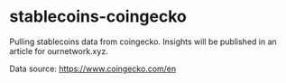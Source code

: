 # stablecoins-coingecko
Pulling stablecoins data from coingecko. Insights will be published in an article for ournetwork.xyz.

Data source: https://www.coingecko.com/en